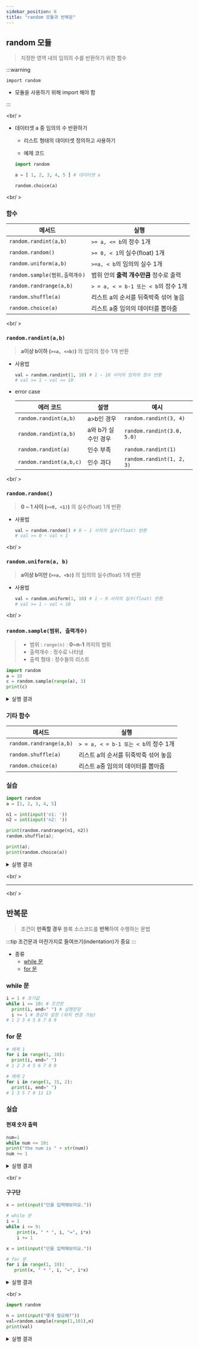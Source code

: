 ```yaml
---
sidebar_position: 6
title: "random 모듈과 반복문"
---
```


## random 모듈

> 지정한 영역 내의 임의의 수를 반환하기 위한 함수

:::warning

`import random`

- 모듈을 사용하기 위해 import 해야 함

:::

<br/ >

- 데이터셋 a 중 임의의 수 반환하기

  - 리스트 형태의 데이터셋 정의하고 사용하기

  - 예제 코드

  ```python
  import random

  a = [ 1, 2, 3, 4, 5 ] # 데이터셋 a

  random.choice(a)

  ```

<br/ >

### 함수

| 메서드                         | 실행                                    |
| ------------------------------ | --------------------------------------- |
| `random.randint(a,b)`          | `>= a, <= b`의 정수 1개                 |
| `random.random()`              | `>= 0, < 1`의 실수(float) 1개           |
| `random.uniform(a,b)`          | `>=a, < b`의 임의의 실수 1개            |
| `random.sample(범위,출력개수)` | 범위 안의 **출력 개수만큼** 정수로 출력 |
| `random.randrange(a,b)`        | `> = a, < = b-1 또는 < b`의 정수 1개    |
| `random.shuffle(a)`            | 리스트 a의 순서를 뒤죽박죽 섞어 놓음    |
| `random.choice(a)`             | 리스트 a중 임의의 데이터를 뽑아줌       |

<br/ >

### `random.randint(a,b)`

> **a이상 b이하 (`>=a, <=b)`)** 의 임의의 정수 1개 반환

- 사용법

  ```python
  val = random.randint(1, 10) # 1 ~ 10 사이의 임의의 정수 반환
  # val >= 1 ~ val <= 10
  ```

- error case

  | 에러 코드               | 설명                | 예시                       |
  | ----------------------- | ------------------- | -------------------------- |
  | `random.randint(a,b)`   | a>b인 경우          | `random.randint(3, 4)`     |
  | `random.randint(a,b)`   | a와 b가 실수인 경우 | `random.randint(3.0, 5.0)` |
  | `random.randint(a)`     | 인수 부족           | `random.randint(1)`        |
  | `random.randint(a,b,c)` | 인수 과다           | `random.randint(1, 2, 3)`  |

<br/ >

### `random.random()`

> **0 ~ 1 사이 (`>=0, <1)`)** 의 실수(float) 1개 반환

- 사용법

  ```python
  val = random.random() # 0 ~ 1 사의의 실수(float) 반환
  # val >= 0 ~ val < 1
  ```

<br/ >

### `random.uniform(a, b)`

> **a이상 b미만 (`>=a, <b)`)** 의 임의의 실수(float) 1개 반환

- 사용법

  ```python
  val = random.uniform(1, 10) # 1 ~ 9 사의의 실수(float) 반환
  # val >= 1 ~ val < 10
  ```

<br/ >

### `random.sample(범위, 출력개수)`

> - 범위 : `range(n)` : **0~n-1** 까지의 범위
> - 출력개수 : 정수로 나타냄
> - 출력 형태 : 정수들의 리스트

```python
import random
a = 10
c = random.sample(range(a), 3)
print(c)
```

<details>
  <summary>실행 결과</summary>
  ```text
    0, 3, 7
  ```
</details>

### 기타 함수

| 메서드                  | 실행                                 |
| ----------------------- | ------------------------------------ |
| `random.randrange(a,b)` | `> = a, < = b-1 또는 < b`의 정수 1개 |
| `random.shuffle(a)`     | 리스트 a의 순서를 뒤죽박죽 섞어 놓음 |
| `random.choice(a)`      | 리스트 a중 임의의 데이터를 뽑아줌    |

### 실습

```python
import random
a = [1, 2, 3, 4, 5]

n1 = int(input('n1: '))
n2 = int(input('n2: '))

print(random.randrange(n1, n2))
random.shuffle(a);

print(a);
print(random.choice(a))
```

<details>
  <summary>실행 결과</summary>
  ```text
    1
    5
    3
    [3, 1, 5, 2, 4]
    4
  ```
</details>

<br/ >

---

<br/ >

## 반복문

> 조건이 **만족할 경우** 블록 소스코드를 **반복**하여 수행하는 문법

:::tip
조건문과 마찬가지로 들여쓰기(indentation)가 중요
:::

- 종류
  - [while 문](#while-문)
  - [for 문](#for-문)

### while 문

```python
i = 1 # 초기값
while i <= 10: # 조건문
  print(i, end=" ") # 실행문장
  i += 1 # 증감치 설정 (위치 변경 가능)
# 1 2 3 4 5 6 7 8 9
```

### for 문

```python
# 예제 1
for i in range(1, 10):
  print(i, end=" ")
# 1 2 3 4 5 6 7 8 9

# 예제 2
for i in range(1, 15, 2):
  print(i, end=" ")
# 1 3 5 7 9 11 13
```

### 실습

#### 현재 숫자 출력

```python
num=1
while num <= 10:
print("the num is " + str(num))
num += 1
```

<details>
  <summary>실행 결과</summary>
  ```text
the num is  1
the num is  2
the num is  3
the num is  4
the num is  5
the num is  6
the num is  7
the num is  8
the num is  9
the num is  10
  ```
</details>

<br/ >

#### 구구단

```py
x = int(input("단을 입력해보아요."))

# while 문
i = 1
while i <= 9:
    print(x, " * ", i, "=", i*x)
    i += 1
```

```py
x = int(input("단을 입력해보아요."))

# for 문
for i in range(1, 10):
   print(x, " * ", i, "=", i*x)

```

<details>
  <summary>실행 결과</summary>
  ```text
# while 문
단을 입력해보아요.3
3  *  1 = 3
3  *  2 = 6
3  *  3 = 9
3  *  4 = 12
3  *  5 = 15
3  *  6 = 18
3  *  7 = 21
3  *  8 = 24
3  *  9 = 27
---  
# for 문
단을 입력해보아요.4
4  *  1 = 4
4  *  2 = 8
4  *  3 = 12
4  *  4 = 16
4  *  5 = 20
4  *  6 = 24
4  *  7 = 28
4  *  8 = 32
```
결과는 같다
</details>

<br/ >

```py
import random

n = int(input("몇개 필요해?"))
val=random.sample(range(1,101),n)
print(val)
```

<details>
  <summary>실행 결과</summary>
  ```text
몇개 필요해?10
[66, 80, 60, 46, 35, 68, 54, 91, 14, 98]
  ```
</details>
